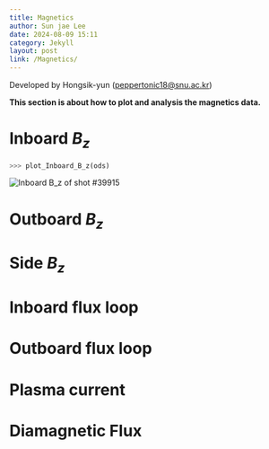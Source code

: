 ```yaml
---
title: Magnetics
author: Sun jae Lee
date: 2024-08-09 15:11
category: Jekyll
layout: post
link: /Magnetics/
---
```


Developed by Hongsik-yun (peppertonic18@snu.ac.kr)

__This section is about how to plot and analysis the magnetics data.__

Inboard $B_{z}$
=====
```python 
>>> plot_Inboard_B_z(ods)
```
![Inboard $B_z$ of shot #39915 ](https://github.com/satelite2517/vest/blob/gh-pages/_images/magnetics/Inboard_B_z.png)

Outboard $B_{z}$
=====



Side $B_{z}$
=====


Inboard flux loop
=====


Outboard flux loop
=====

Plasma current
=====


Diamagnetic Flux
=====